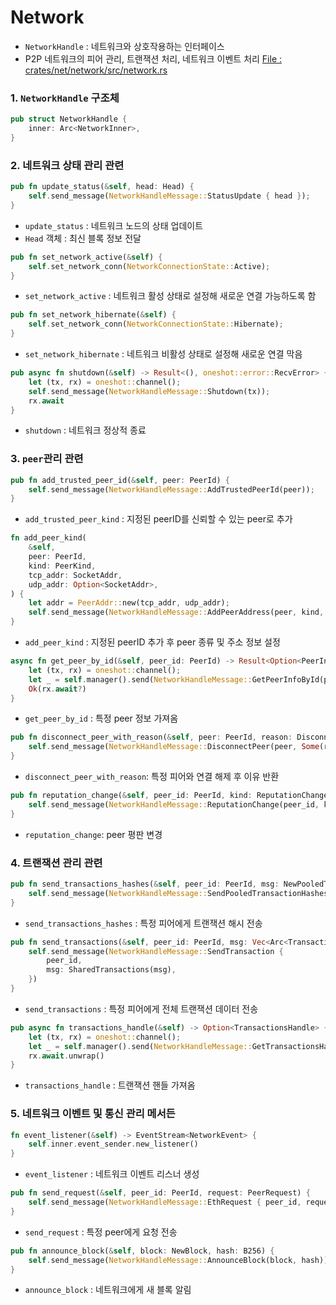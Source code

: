 # Network
- `NetworkHandle` : 네트워크와 상호작용하는 인터페이스
- P2P 네트워크의 피어 관리, 트랜잭션 처리, 네트워크 이벤트 처리
[File : crates/net/network/src/network.rs](https://github.com/paradigmxyz/reth/blob/main/crates/net/network/src/network.rs)  

### 1. `NetworkHandle` 구조체
```Rust
pub struct NetworkHandle {
    inner: Arc<NetworkInner>,
}
```
### 2. 네트워크 상태 관리 관련
```Rust
pub fn update_status(&self, head: Head) {
    self.send_message(NetworkHandleMessage::StatusUpdate { head });
}
```
- `update_status` : 네트워크 노드의 상태 업데이트
- `Head` 객체 : 최신 블록 정보 전달
```Rust
pub fn set_network_active(&self) {
    self.set_network_conn(NetworkConnectionState::Active);
}
```
- `set_network_active` : 네트워크 활성 상태로 설정해 새로운 연결 가능하도록 함
```Rust
pub fn set_network_hibernate(&self) {
    self.set_network_conn(NetworkConnectionState::Hibernate);
}
```
- `set_network_hibernate` : 네트워크 비활성 상태로 설정해 새로운 연결 막음

```Rust
pub async fn shutdown(&self) -> Result<(), oneshot::error::RecvError> {
    let (tx, rx) = oneshot::channel();
    self.send_message(NetworkHandleMessage::Shutdown(tx));
    rx.await
}
```
- `shutdown` : 네트워크 정상적 종료 

### 3. `peer`관리 관련
```Rust
pub fn add_trusted_peer_id(&self, peer: PeerId) {
    self.send_message(NetworkHandleMessage::AddTrustedPeerId(peer));
}
```
- `add_trusted_peer_kind` : 지정된 peerID를 신뢰할 수 있는 peer로 추가
```Rust
fn add_peer_kind(
    &self,
    peer: PeerId,
    kind: PeerKind,
    tcp_addr: SocketAddr,
    udp_addr: Option<SocketAddr>,
) {
    let addr = PeerAddr::new(tcp_addr, udp_addr);
    self.send_message(NetworkHandleMessage::AddPeerAddress(peer, kind, addr));
}
```
- `add_peer_kind` : 지정된 peerID 추가 후 peer 종류 및 주소 정보 설정
```Rust
async fn get_peer_by_id(&self, peer_id: PeerId) -> Result<Option<PeerInfo>, NetworkError> {
    let (tx, rx) = oneshot::channel();
    let _ = self.manager().send(NetworkHandleMessage::GetPeerInfoById(peer_id, tx));
    Ok(rx.await?)
}
```
- `get_peer_by_id` : 특정 peer 정보 가져옴
```Rust
pub fn disconnect_peer_with_reason(&self, peer: PeerId, reason: DisconnectReason) {
    self.send_message(NetworkHandleMessage::DisconnectPeer(peer, Some(reason)))
}
```
- `disconnect_peer_with_reason`: 특정 피어와 연결 해제 후 이유 반환
```Rust
pub fn reputation_change(&self, peer_id: PeerId, kind: ReputationChangeKind) {
    self.send_message(NetworkHandleMessage::ReputationChange(peer_id, kind));
}
```
- `reputation_change`: peer 평판 변경

### 4. 트랜잭션 관리 관련

```Rust
pub fn send_transactions_hashes(&self, peer_id: PeerId, msg: NewPooledTransactionHashes) {
    self.send_message(NetworkHandleMessage::SendPooledTransactionHashes { peer_id, msg })
}
```
- `send_transactions_hashes` :  특정 피어에게 트랜잭션 해시 전송
```Rust
pub fn send_transactions(&self, peer_id: PeerId, msg: Vec<Arc<TransactionSigned>>) {
    self.send_message(NetworkHandleMessage::SendTransaction {
        peer_id,
        msg: SharedTransactions(msg),
    })
}
```
- `send_transactions` :  특정 피어에게 전체 트랜잭션 데이터 전송
```Rust
pub async fn transactions_handle(&self) -> Option<TransactionsHandle> {
    let (tx, rx) = oneshot::channel();
    let _ = self.manager().send(NetworkHandleMessage::GetTransactionsHandle(tx));
    rx.await.unwrap()
}
```
- `transactions_handle` : 트랜잭션 핸들 가져옴

### 5. 네트워크 이벤트 및 통신 관리 메서든

```Rust
fn event_listener(&self) -> EventStream<NetworkEvent> {
    self.inner.event_sender.new_listener()
}
```
- `event_listener` : 네트워크 이벤트 리스너 생성
```Rust
pub fn send_request(&self, peer_id: PeerId, request: PeerRequest) {
    self.send_message(NetworkHandleMessage::EthRequest { peer_id, request })
}
```
- `send_request` : 특정 peer에게 요청 전송
```Rust
pub fn announce_block(&self, block: NewBlock, hash: B256) {
    self.send_message(NetworkHandleMessage::AnnounceBlock(block, hash))
}
```
- `announce_block` : 네트워크에게 새 블록 알림